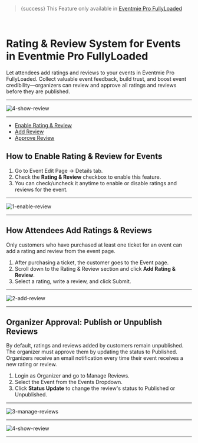 <!--
Meta Description: Learn how to enable and manage event ratings and reviews in Eventmie Pro FullyLoaded. Step-by-step guide for collecting attendee feedback, organizer approval, and boosting event credibility in your Laravel event management platform.
Meta Keywords: rating and review, event feedback, Eventmie Pro FullyLoaded, Laravel event review, attendee review, event rating, organizer approval, testimonial, event management, Classiebit
-->
> {success} This Feature only available in [Eventmie Pro FullyLoaded](https://classiebit.com/eventmie-pro-fullyloaded)

<br>

# Rating & Review System for Events in Eventmie Pro FullyLoaded

Let attendees add ratings and reviews to your events in Eventmie Pro FullyLoaded. Collect valuable event feedback, build trust, and boost event credibility—organizers can review and approve all ratings and reviews before they are published.

---

![4-show-review](/images/v3/Rating-&-Review-Image-1.webp "4-show-review")

---

-   [Enable Rating & Review](#Enable-Rating-Review)
-   [Add Review](#Add-Review)
-   [Approve Review](#Approve-Review)

<a name="Create-GuestList"></a>

## How to Enable Rating & Review for Events

1. Go to Event Edit Page -> Details tab.
2. Check the **Rating & Review** checkbox to enable this feature.
3. You can check/uncheck it anytime to enable or disable ratings and reviews for the event.

---

![1-enable-review](/images/v3/Enable-rating-review-image-15.webp "1-enable-review")

---

<a name="Add-Review"></a>

## How Attendees Add Ratings & Reviews

Only customers who have purchased at least one ticket for an event can add a rating and review from the event page.

1. After purchasing a ticket, the customer goes to the Event page.
2. Scroll down to the Rating & Review section and click **Add Rating & Review**.
3. Select a rating, write a review, and click Submit.

---

![2-add-review](/images/v2/EventmieProFullyLoadedV2.0/2-add-review.webp "2-add-review")

---

<a name="Approve-Review"></a>

## Organizer Approval: Publish or Unpublish Reviews

By default, ratings and reviews added by customers remain unpublished. The organizer must approve them by updating the status to Published. Organizers receive an email notification every time their event receives a new rating or review.

1. Login as Organizer and go to Manage Reviews.
2. Select the Event from the Events Dropdown.
3. Click **Status Update** to change the review's status to Published or Unpublished.

---

![3-manage-reviews](/images/v3/Organiser-rating-review-image-2.webp "3-manage-reviews")

---

![4-show-review](/images/v3/Rating-&-Review-Image-1.webp "4-show-review")

---
